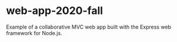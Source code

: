 # web-app-2020-fall
Example of a collaborative MVC web app built with the Express web framework for Node.js.
